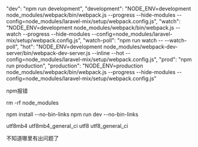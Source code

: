 <!--
 * @Description: In User Settings Edit
 * @Author: haymax
 * @Date: 2019-10-09 03:16:56
 * @LastEditTime: 2019-10-10 19:07:49
 * @LastEditors: Please set LastEditors
 -->
"dev": "npm run development",
"development": "NODE_ENV=development node_modules/webpack/bin/webpack.js --progress --hide-modules --config=node_modules/laravel-mix/setup/webpack.config.js",
"watch": "NODE_ENV=development node_modules/webpack/bin/webpack.js --watch --progress --hide-modules --config=node_modules/laravel-mix/setup/webpack.config.js",
"watch-poll": "npm run watch -- --watch-poll",
"hot": "NODE_ENV=development node_modules/webpack-dev-server/bin/webpack-dev-server.js --inline --hot --config=node_modules/laravel-mix/setup/webpack.config.js",
"prod": "npm run production",
"production": "NODE_ENV=production node_modules/webpack/bin/webpack.js --progress --hide-modules --config=node_modules/laravel-mix/setup/webpack.config.js"


npm报错

rm -rf node_modules

npm install --no-bin-links
npm run dev --no-bin-links


utf8mb4
utf8mb4_general_ci
utf8
utf8_general_ci

不知道哪里有出问题了
